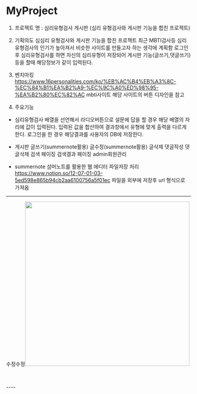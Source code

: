# MyProject
1. 프로젝트 명 : 심리유형검사 게시판 (심리 유형검사와 게시판 기능을 합친 프로젝트)

2. 기획의도
  심심리 유형검사와 게시판 기능을 합친 프로젝트
  최근 MBTI검사등 심리유형검사의 인기가 높아져서 비슷한 사이트를 만들고자 하는 생각에 계획함
  로그인 후 심리유형검사를 하면 자신의 심리유형이 저장되어 게시판 기능(글쓰기,댓글쓰기)등을 할때 해당정보가 같이 입력된다.
 
3. 벤치마킹
  https://www.16personalities.com/ko/%EB%AC%B4%EB%A3%8C-%EC%84%B1%EA%B2%A9-%EC%9C%A0%ED%98%95-%EA%B2%80%EC%82%AC
  mbti사이트 해당 사이트의 버튼 디자인을 참고

4. 주요기능
  - 심리유형검사
    배열을 선언해서 라디오버튼으로 설문에 답을 할 경우 해당 배열의 자리에 값이 입력된다.
    입력된 값을 합산하여 결과창에서 유형에 맞게 출력을 다르게 한다.
    로그인을 한 경우 해당결과를 사용자의 DB에 저장한다.
  - 게시판
    글쓰기(summernote활용)
    글수정(summernote활용)
    글삭제
    댓글작성
    댓글삭제
    검색
    페이징
    검색결과 페이징
    admin회원관리
 
 - summernote
  섬머노트를 활용한 웹 에디터
  파일저장 처리
  https://www.notion.so/12-07-01-03-5ed598e865b94cb2aa6100756a5f01ec
  파일을 외부에 저장후 url 형식으로 가져옴
  
  ----
  <p>수정수정<img src="/summernoteImage/54930ba3-9bd0-4d58-b8aa-ddedd81c7ac9.png" style="width: 448px;"></p><p><br></p>
  ----
